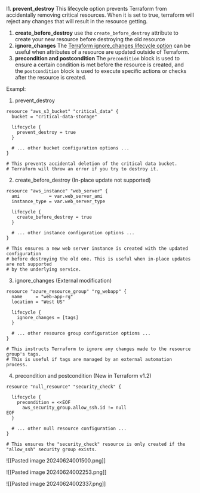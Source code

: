 l1. **prevent_destroy**
		This lifecycle option prevents Terraform from accidentally removing critical resources. When it is set to true, terraform will reject any changes that will result in the resource getting.
1. **create_before_destroy**
		use the `create_before_destroy` attribute to create your new resource before destroying the old resource
3. **ignore_changes**
		The [Terraform ignore_changes lifecycle option](https://spacelift.io/blog/terraform-ignore-changes) can be useful when attributes of a resource are updated outside of Terraform.
4.  **precondition and postcondition**
		The `precondition` block is used to ensure a certain condition is met before the resource is created, and the `postcondition` block is used to execute specific actions or checks after the resource is created.

Exampl:
1. prevent_destroy
```
resource "aws_s3_bucket" "critical_data" {
  bucket = "critical-data-storage"

  lifecycle {
    prevent_destroy = true
  }

  # ... other bucket configuration options ...
}

# This prevents accidental deletion of the critical data bucket.
# Terraform will throw an error if you try to destroy it.

```

2. create_before_destroy (In-place update not supported)
```
resource "aws_instance" "web_server" {
  ami           = var.web_server_ami
  instance_type = var.web_server_type

  lifecycle {
    create_before_destroy = true
  }

  # ... other instance configuration options ...
}

# This ensures a new web server instance is created with the updated configuration 
# before destroying the old one. This is useful when in-place updates are not supported 
# by the underlying service.

```

3. ignore_changes (External modification)
```
resource "azure_resource_group" "rg_webapp" {
  name     = "web-app-rg"
  location = "West US"

  lifecycle {
    ignore_changes = [tags]
  }

  # ... other resource group configuration options ...
}

# This instructs Terraform to ignore any changes made to the resource group's tags. 
# This is useful if tags are managed by an external automation process.

```

4. precondition and postcondition (New in Terraform v1.2)
```
resource "null_resource" "security_check" {

  lifecycle {
    precondition = <<EOF
      aws_security_group.allow_ssh.id != null
EOF
  }

  # ... other null resource configuration ...
}

# This ensures the "security_check" resource is only created if the "allow_ssh" security group exists.

```




![[Pasted image 20240624001500.png]]      



![[Pasted image 20240624002253.png]]    



![[Pasted image 20240624002337.png]]